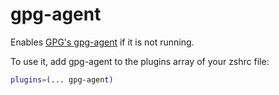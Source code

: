 # gpg-agent

Enables [GPG's gpg-agent](https://www.gnupg.org/documentation/manuals/gnupg/) if it is not running.

To use it, add gpg-agent to the plugins array of your zshrc file:

```zsh
plugins=(... gpg-agent)
```
